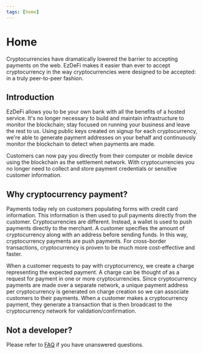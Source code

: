 ```yaml
---
tags: [home]
---
```

# Home

Cryptocurrencies have dramatically lowered the barrier to accepting payments on the web. EzDeFi makes it easier than ever to accept cryptocurrency in the way cryptocurrencies were designed to be accepted: in a truly peer-to-peer fashion.

## Introduction

EzDeFi allows you to be your own bank with all the benefits of a hosted service. It's no longer necessary to build and maintain infrastructure to monitor the blockchain; stay focused on running your business and leave the rest to us. Using public keys created on signup for each cryptocurrency, we're able to generate payment addresses on your behalf and continuously monitor the blockchain to detect when payments are made.

Customers can now pay you directly from their computer or mobile device using the blockchain as the settlement network. With cryptocurrencies you no longer need to collect and store payment credentials or sensitive customer information.

## Why cryptocurrency payment?

Payments today rely on customers populating forms with credit card information. This information is then used to pull payments directly from the customer. Cryptocurrencies are different. Instead, a wallet is used to push payments directly to the merchant. A customer specifies the amount of cryptocurrency along with an address before sending funds. In this way, cryptocurrency payments are push payments. For cross-border transactions, cryptocurrency is proven to be much more cost-effective and faster.

When a customer requests to pay with cryptocurrency, we create a charge representing the expected payment. A charge can be thought of as a request for payment in one or more cryptocurrencies. Since cryptocurrency payments are made over a separate network, a unique payment address per cryptocurrency is generated on charge creation so we can associate customers to their payments. When a customer makes a cryptocurrency payment, they generate a transaction that is then broadcast to the cryptocurrency network for validation/confirmation.

## Not a developer?

Please refer to [FAQ](https://docs.ezdefi.com/p/docs/gh/ezdefi-docs/docs/docs/4.faq.md) if you have unanswered questions.
